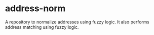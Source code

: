 # address-norm
A repository to normalize addresses using fuzzy logic. It also performs address matching using fuzzy logic. 

